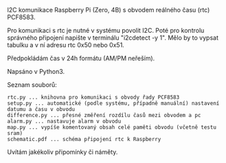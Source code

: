I2C komunikace Raspberry Pi (Zero, 4B) s obvodem reálného času (rtc) PCF8583.

Pro komunikaci s rtc je nutné v systému povolit I2C. Poté pro kontrolu správného připojení napište v terminálu "i2cdetect -y 1". Mělo by to vypsat tabulku a v ní adresu rtc 0x50 nebo 0x51.

Předpokládám čas v 24h formátu (AM/PM neřeším).

Napsáno v Python3.

Seznam souborů:

    rtc.py ... knihovna pro komunikaci s obvody řady PCF8583
    setup.py ... automatické (podle systému, případně manuální) nastavení datumu a času v obvodu
    difference.py ... přesné změření rozdílu časů mezi obvodem a pc
    alarm.py ... nastavuje alarm v obvodu
    map.py ... vypíše komentovaný obsah celé paměti obvodu (včetně testu sram)
    schematic.pdf ... schéma připojení rtc k Raspberry

Uvítám jakékoliv připomínky či náměty.
